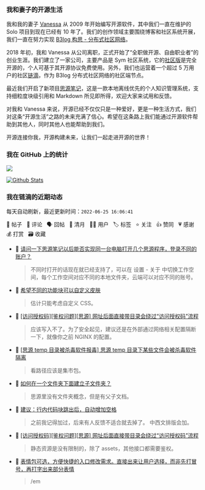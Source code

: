 ### 我和妻子的开源生活

我和我的妻子 [Vanessa](https://github.com/Vanessa219) 从 2009 年开始编写开源软件，其中我们一直在维护的 Solo 项目到现在已经有 10 年了。我们的创作领域主要围绕博客和社区系统开展，我们一直在努力实现 [B3log 构思 - 分布式社区网络](https://ld246.com/article/1546941897596)。

2018 年初，我和 Vanessa 从公司离职，正式开始了“全职做开源、自由职业者”的创业生涯。我们建立了一家公司，主要产品是 Sym 社区系统，它的[社区版](https://github.com/88250/symphony)是完全开源的，个人可基于其开源协议免费使用。另外，我们也运营着一个超过 5 万用户的社区[链滴](https://ld246.com)，作为 B3log 分布式社区网络的社区端节点。

最近我们开启了新项目[思源笔记](https://github.com/siyuan-note/siyuan)，这是一款本地离线优先的个人知识管理系统，支持细粒度块级引用和 Markdown 所见即所得，欢迎大家来试用和反馈。

对我和 Vanessa 来说，开源已经不仅仅只是一种爱好，更是一种生活方式，我们对这条“开源生活”之路的未来充满了信心。希望在这条路上我们能通过开源软件帮助到其他人，同时其他人也能帮助到我们。

开源连接你我，开源构建未来，让我们一起走进开源的世界！

### 我在 GitHub 上的统计

<a title="Hits" target="_blank" href="https://github.com/88250/88250"><img src="https://hits.b3log.org/88250/88250.svg"></a>

[![Github Stats](https://github-readme-stats.vercel.app/api?username=88250&theme=tokyonight&show_icons=true)](https://github.com/88250)

<!--events start -->

### 我在链滴的近期动态

每天自动刷新，最近更新时间：`2022-06-25 16:06:41`

📝 帖子 &nbsp; 💬 评论 &nbsp; 🗣 回帖 &nbsp; 🌙 清月 &nbsp; 👨‍💻 用户 &nbsp; 🏷️ 标签 &nbsp; ⭐️ 关注 &nbsp; 👍 赞同 &nbsp; 💗 感谢 &nbsp; 💰 打赏 &nbsp; 🗃 收藏

* 💬 [请问一下思源笔记以后能否实现同一台电脑打开几个思源程序，登录不同的账户？](https://ld246.com/article/1656140540289/comment/1656140998391#comments)

  > 不同时打开的话现在就已经支持了，可以在 设置 - 关于 中切换工作空间，每个工作空间对应不同的本地文件夹，云端可以对应不同的账号。
* 💬 [希望不同的功能块可以自定义皮肤](https://ld246.com/article/1656126861311/comment/1656140075925#comments)

  > 估计只能考虑自定义 CSS。
* 💬 [[访问授权码][鉴权问题][思源] 网址后面直接带目录会绕过“访问授权码”流程](https://ld246.com/article/1656085915705/comment/1656140015020#comments)

  > 应该写入不了。为了安全起见，建议还是在外部通过网络相关配置隔断一下，就像你之前 NGINX 的配置。
* 💬 [[思源 temp 目录被杀毒软件报毒] 思源 temp 目录下某些文件会被杀毒软件隔离](https://ld246.com/article/1656139426324/comment/1656139834864#comments)

  > 看路径应该是集市包。
* 💬 [如何在一个文件夹下面建立子文件夹？](https://ld246.com/article/1656124290476/comment/1656133104634#comments)

  > 思源里没有文件夹概念，但是有父子文档。
* 💬 [建议：行内代码块跳出后，自动增加空格](https://ld246.com/article/1656126641140/comment/1656133053125#comments)

  > 之前我记得加过，后来有人反馈不适合就去掉了。 中西文排版会加。
* 💬 [[访问授权码][鉴权问题][思源] 网址后面直接带目录会绕过“访问授权码”流程](https://ld246.com/article/1656085915705/comment/1656132915959#comments)

  > 静态资源是没有限制的，除了 assets，其他接口都需要鉴权。
* 💬 [表情包可选，方便快捷的入口修改需求。直接出来让用户选择，而非先打冒号，再打字出来部分表情](https://ld246.com/article/1656054175720/comment/1656132795158#comments)

  > /em


<!--events end -->
